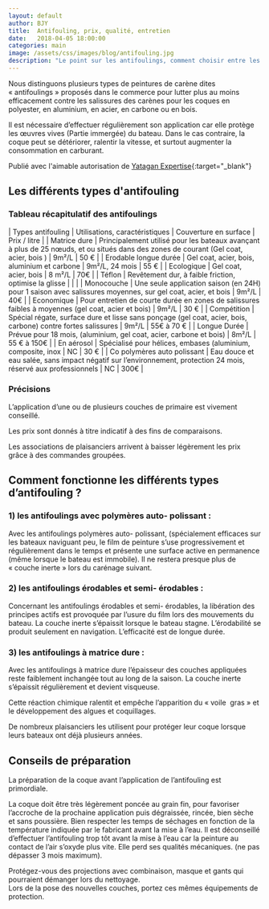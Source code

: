```yaml
---
layout: default
author: BJY
title:  Antifouling, prix, qualité, entretien
date:   2018-04-05 18:00:00
categories: main
image: /assets/css/images/blog/antifouling.jpg
description: "Le point sur les antifoulings, comment choisir entre les différents antifoulings, et comment bien les appliquer"
---
```

Nous  distinguons plusieurs types de peintures de carène dites « antifoulings » proposés dans le commerce  pour lutter plus au moins efficacement contre les salissures des carènes pour  les  coques en polyester, en aluminium, en acier, en carbone ou en bois.

Il est nécessaire d’effectuer régulièrement son application car elle protège les œuvres vives (Partie immergée) du bateau. Dans le cas contraire, la coque peut se détériorer, ralentir la vitesse, et surtout augmenter  la consommation en carburant.<!--break-->

Publié avec l'aimable autorisation de [Yatagan Expertise](http://www.yatagan-expertises.com/){:target="_blank"}

## Les différents types d'antifouling
### Tableau récapitulatif des antifoulings

| Types antifouling | Utilisations, caractéristiques | Couverture en surface | Prix / litre |
| Matrice dure  | Principalement utilisé pour les bateaux avançant à plus de 25 nœuds, et ou situés dans des zones de courant (Gel coat, acier, bois ) | 9m²/L | 50 € |
| Erodable longue durée | Gel coat, acier, bois, aluminium et carbone | 9m²/L, 24 mois | 55 € |
| Ecologique | Gel coat, acier, bois | 8 m²/L | 70€ |
| Téflon | Revêtement dur, à faible friction, optimise la glisse | | |
| Monocouche | Une seule application saison (en 24H) pour 1 saison avec salissures moyennes, sur gel coat, acier, et bois | 9m²/L | 40€ |
| Economique | Pour entretien de courte durée en zones de salissures faibles à moyennes (gel coat, acier et bois) | 9m²/L | 30 € |
| Compétition | Spécial régate, surface dure et lisse sans ponçage (gel coat, acier, bois, carbone) contre fortes salissures | 9m²/L | 55€ à 70 € |
| Longue Durée | Prévue pour 18 mois, (aluminium, gel coat, acier, carbone et bois) | 8m²/L | 55 € à 150€ |
| En aérosol | Spécialisé pour hélices, embases (aluminium, composite, inox | NC | 30 € |
| Co polymères auto polissant | Eau douce et eau salée, sans impact négatif sur l’environnement, protection 24 mois, réservé aux professionnels | NC | 300€ |

### Précisions 
L’application d’une ou de plusieurs couches de primaire est vivement conseillé.

Les prix sont donnés à titre indicatif à des fins de comparaisons.

Les associations de plaisanciers arrivent à baisser légèrement les prix grâce à des commandes groupées. 

## Comment fonctionne les différents types d’antifouling ?
### 1) les antifoulings  avec polymères auto- polissant :
Avec les antifoulings  polymères auto- polissant, (spécialement efficaces sur les bateaux naviguant peu, le film de peinture s’use progressivement et régulièrement dans le temps et présente une surface active en permanence (même lorsque le bateau est immobile). Il ne restera presque plus de « couche inerte » lors du carénage suivant.

### 2) les antifoulings  érodables et semi- érodables :

Concernant les antifoulings  érodables et semi- érodables, la libération des principes actifs est provoquée par l’usure du film lors des mouvements du bateau. La couche inerte s’épaissit lorsque le bateau stagne. L’érodabilité se produit seulement en navigation. L’efficacité est de longue durée.

### 3) les antifoulings à matrice dure :

Avec les antifoulings à matrice dure l’épaisseur des couches appliquées reste faiblement  inchangée tout au long de la saison. La couche inerte s’épaissit régulièrement et devient visqueuse. 

Cette réaction chimique ralentit et empêche l’apparition du « voile  gras » et le développement des algues et coquillages.

De nombreux plaisanciers les utilisent  pour protéger leur coque lorsque leurs  bateaux ont déjà plusieurs années. 

## Conseils de préparation

La préparation de la coque avant l’application de l’antifouling est primordiale.

La coque doit être très légèrement poncée au grain fin, pour favoriser l’accroche de la prochaine application puis dégraissée, rincée, bien sèche et sans poussière.
Bien respecter les temps de séchages en fonction de la température  indiquée par le fabricant avant  la mise à l’eau. Il est déconseillé d’effectuer  l’antifouling trop tôt avant la mise à l’eau car la peinture au contact de l’air s’oxyde plus vite. Elle perd ses qualités mécaniques. (ne pas dépasser 3 mois maximum).

Protégez-vous des projections avec combinaison, masque et gants qui pourraient démanger lors du nettoyage.  
Lors de la pose des nouvelles couches, portez ces mêmes équipements de protection.
